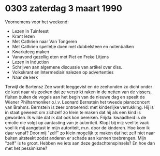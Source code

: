 # 0303 zaterdag 3 maart 1990
Voornemens voor het weekend:

- Lezen in Tuinfeest
- Krant lezen
- Met Cathrien naar Van Tongeren
- Met Cathrien spelletje doen met dobbelsteen en notenbalken
- Kwarkdeeg maken
- Vanavond gezellig eten met Piet en Freke Litjens
- Lezen in Induction
- Schrijven aan algemene discussie van artikel over diss.
- Volkskrant en Intermediair nalezen op advertenties
- Naar de kerk

Terwijl de Bartensz Zee wordt leeggevist en de zeehonden zo dicht onder de kust naar vis zoeken dat ze verstrikt raken in de netten van de vissers, fluiten buiten de vogels aan het begin van de nieuwe dag en speelt de Wiener Philharmoniker o.l.v. Leonard Bernstein het tweede pianoconcert van Brahms. Bernstein is zeer ontroerend: met kinderlijke verrukking. Hij is in staat geweest om zichzelf zo klein te maken dat hij als een kind is geworden. Ik wilde dat ik dat ook kon bereiken. Frijda: kwaadheid is de emotie die volgt op aantasting van je autoriteit. Klopt bij mij: veel te vaak voel ik mij aangetast in mijn autoriteit, m.n. door de kinderen. Hoe kom ik daar vanaf? Door mij "zelf" zo klein mogelijk te maken dat het zelf niet naar buiten uitsteekt zodat anderen er schade aan kunnen toebrengen. Mijn "zelf" is te groot. Hebben we iets aan deze gedachtenspinsels? En hoe dan met het pessimisme?